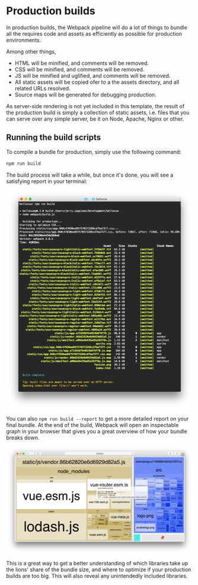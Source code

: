 
# Production builds

In production builds, the Webpack pipeline will do a lot of things to bundle all the requires code and assets as efficiently as possible for production environments.

Among other things,

- HTML will be minified, and comments will be removed.
- CSS will be minified, and comments will be removed.
- JS will be minified and uglified, and comments will be removed.
- All static assets will be copied ofer to a the assets directory, and all related URLs resolved.
- Source maps will be generated for debugging production.

As server-side rendering is not yet included in this template, the result of the production build is simply a collection of static assets, i.e. files that you can serve over any simple server, be it on Node, Apache, Nginx or other.

## Running the build scripts

To compile a bundle for production, simply use the following command:

```sh
npm run build
```

The build process will take a while, but once it's done, you will see a satisfying report in your terminal:

![Build report](../images/build-report-cli.png)

You can also `npm run build --report` to get a more detailed report on your final bundle. At the end of the build, Webpack will open an inspectable graph in your browser that gives you a great overview of how your bundle breaks down.

![Detailed build report](../images/build-report-html.png)

This is a great way to get a better understanding of which libraries take up the lions' share of the bundle size, and where to optimize if your production builds are too big. This will also reveal any unintendedly included libraries.
